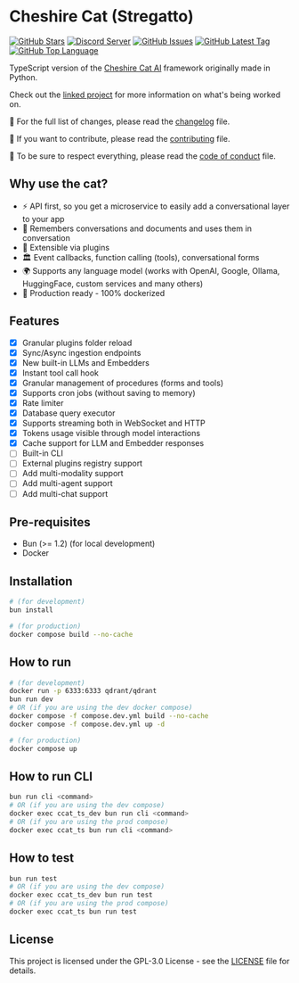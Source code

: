 # Cheshire Cat (Stregatto)

[![GitHub Stars](https://img.shields.io/github/stars/zAlweNy26/ts-cat)](https://github.com/zAlweNy26/ts-cat)
[![Discord Server](https://img.shields.io/discord/1092359754917089350?logo=discord)](https://discord.gg/bHX5sNFCYU)
[![GitHub Issues](https://img.shields.io/github/issues/zAlweNy26/ts-cat)](https://github.com/zAlweNy26/ts-cat/issues)
[![GitHub Latest Tag](https://img.shields.io/github/v/tag/zAlweNy26/ts-cat)](https://github.com/zAlweNy26/ts-cat/tags)
[![GitHub Top Language](https://img.shields.io/github/languages/top/zAlweNy26/ts-cat)](https://github.com/zAlweNy26/ts-cat)

TypeScript version of the [Cheshire Cat AI](https://github.com/cheshire-cat-ai/core) framework originally made in Python.

Check out the [linked project](https://github.com/zAlweNy26/ts-cat/projects?query=is%3Aopen) for more information on what's being worked on.

📜 For the full list of changes, please read the [changelog](./CHANGELOG.md) file.

👥 If you want to contribute, please read the [contributing](./CONTRIBUTING.md) file.

📃 To be sure to respect everything, please read the [code of conduct](./CODE_OF_CONDUCT.md) file.

## Why use the cat?

- ⚡️ API first, so you get a microservice to easily add a conversational layer to your app
- 🐘 Remembers conversations and documents and uses them in conversation
- 🚀 Extensible via plugins
- 🏛️ Event callbacks, function calling (tools), conversational forms
- 🌍 Supports any language model (works with OpenAI, Google, Ollama, HuggingFace, custom services and many others)
- 🐋 Production ready - 100% dockerized

## Features

- [x] Granular plugins folder reload
- [x] Sync/Async ingestion endpoints
- [x] New built-in LLMs and Embedders
- [x] Instant tool call hook
- [x] Granular management of procedures (forms and tools)
- [x] Supports cron jobs (without saving to memory)
- [x] Rate limiter
- [x] Database query executor
- [x] Supports streaming both in WebSocket and HTTP
- [x] Tokens usage visible through model interactions
- [x] Cache support for LLM and Embedder responses
- [ ] Built-in CLI
- [ ] External plugins registry support
- [ ] Add multi-modality support
- [ ] Add multi-agent support
- [ ] Add multi-chat support

## Pre-requisites

- Bun (>= 1.2) (for local development)
- Docker

## Installation

```bash
# (for development)
bun install

# (for production)
docker compose build --no-cache
```

## How to run

```bash
# (for development)
docker run -p 6333:6333 qdrant/qdrant
bun run dev
# OR (if you are using the dev docker compose)
docker compose -f compose.dev.yml build --no-cache
docker compose -f compose.dev.yml up -d

# (for production)
docker compose up
```

## How to run CLI

```bash
bun run cli <command>
# OR (if you are using the dev compose)
docker exec ccat_ts_dev bun run cli <command>
# OR (if you are using the prod compose)
docker exec ccat_ts bun run cli <command>
```

## How to test

```bash
bun run test
# OR (if you are using the dev compose)
docker exec ccat_ts_dev bun run test
# OR (if you are using the prod compose)
docker exec ccat_ts bun run test
```

## License

This project is licensed under the GPL-3.0 License - see the [LICENSE](./LICENSE) file for details.
